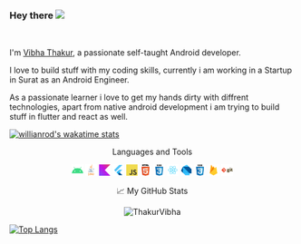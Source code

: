 ### Hey there <img src="https://media.giphy.com/media/hvRJCLFzcasrR4ia7z/giphy.gif" width="25px">

<br />

I'm [Vibha Thakur](https://www.linkedin.com/in/vibha-thakur), a passionate self-taught Android developer.

I love to build stuff with my coding skills, currently i am working in a Startup in Surat as an Android Engineer.

As a passionate learner i love to get my hands dirty with diffrent technologies, apart from native android development i am trying to build stuff in flutter and react as well.

[![willianrod's wakatime stats](https://github-readme-stats.vercel.app/api/wakatime?username=ThakurVibha)](https://github.com/ThakurVibha/github-readme-stats)
  

<p align="center"> 
Languages and Tools
<p align="center"> 
 <code><img height="20" src="https://raw.githubusercontent.com/github/explore/80688e429a7d4ef2fca1e82350fe8e3517d3494d/topics/android/android.png"></code>
 <code><img height="20" src="https://raw.githubusercontent.com/github/explore/80688e429a7d4ef2fca1e82350fe8e3517d3494d/topics/java/java.png"></code>
  <code><img height="20" src="https://raw.githubusercontent.com/github/explore/80688e429a7d4ef2fca1e82350fe8e3517d3494d/topics/kotlin/kotlin.png"></code>
   <code><img height="20" src="https://raw.githubusercontent.com/github/explore/80688e429a7d4ef2fca1e82350fe8e3517d3494d/topics/flutter/flutter.png"></code>
 <code><img height="20" src="https://raw.githubusercontent.com/github/explore/80688e429a7d4ef2fca1e82350fe8e3517d3494d/topics/javascript/javascript.png"></code>
<code><img height="20" src="https://raw.githubusercontent.com/github/explore/80688e429a7d4ef2fca1e82350fe8e3517d3494d/topics/html/html.png"></code>
<code><img height="20" src="https://raw.githubusercontent.com/github/explore/80688e429a7d4ef2fca1e82350fe8e3517d3494d/topics/css/css.png"></code>
<code><img height="20" src="https://raw.githubusercontent.com/github/explore/80688e429a7d4ef2fca1e82350fe8e3517d3494d/topics/react/react.png"></code>
<code><img height="20" src="https://raw.githubusercontent.com/github/explore/80688e429a7d4ef2fca1e82350fe8e3517d3494d/topics/dart/dart.png"></code>
  <code><img height="20" src="https://raw.githubusercontent.com/github/explore/80688e429a7d4ef2fca1e82350fe8e3517d3494d/topics/css/css.png"></code>
<code><img height="20" src="https://raw.githubusercontent.com/github/explore/80688e429a7d4ef2fca1e82350fe8e3517d3494d/topics/firebase/firebase.png"></code>
<code><img height="20" src="https://raw.githubusercontent.com/github/explore/80688e429a7d4ef2fca1e82350fe8e3517d3494d/topics/git/git.png"></code>

<p align="center"> 
📈 My GitHub Stats

<p align="center"> <img src="https://github-readme-stats.vercel.app/api?username=ThakurVibha&show_icons=true&theme=gotham" alt="ThakurVibha" />

[![Top Langs](https://github-readme-stats.vercel.app/api/top-langs/?username=ThakurVibha&layout=compact)](https://github.com/ThakurVibha/github-readme-stats)






